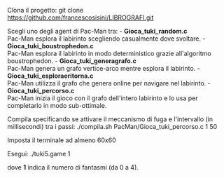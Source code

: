Clona il progetto:
    git clone https://github.com/francescosisini/LIBROGRAFI.git

Scegli uno degli agent di Pac-Man tra:
    - **Gioca_tuki_random.c**  
      Pac-Man esplora il labirinto scegliendo casualmente dove svoltare.
    - **Gioca_tuki_boustrophedon.c**  
      Pac-Man esplora il labirinto in modo deterministico grazie all'algoritmo boustrophedon.
    - **Gioca_tuki_generagrafo.c**  
      Pac-Man genera un grafo vertice-arco mentre esplora il labirinto.
    - **Gioca_tuki_esploraeritorna.c**  
      Pac-Man utilizza il grafo che genera online per navigare nel labirinto.
    - **Gioca_tuki_percorso.c**  
      Pac-Man inizia il gioco con il grafo dell'intero labirinto e lo usa per completarlo in modo sub-ottimale.

Compila specificando se attivare il meccanismo di fuga e l'intervallo (in millisecondi) tra i passi:
    ./compila.sh PacMan/Gioca_tuki_percorso.c 1 50

Imposta il terminale ad almeno 60x60

Esegui:
    ./tuki5.game 1

dove **1** indica il numero di fantasmi (da 0 a 4).
